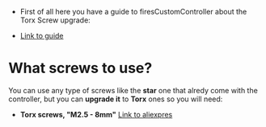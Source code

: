 * First of all here you have a guide to firesCustomController about the Torx Screw upgrade:
- [Link to guide](https://firescc.com/mod-guides#/torx-screw-upgrade)

# What screws to use?

You can use any type of screws like the **star** one that alredy come with the controller, but you can **upgrade it** to **Torx** ones
so you will need:

* **Torx screws, "M2.5 - 8mm"**
[Link to aliexpres](https://es.aliexpress.com/item/1005004611750289.html?spm=a2g0o.productlist.main.3.40da48a3waGu6y&algo_pvid=29773236-67a3-40bf-8209-874b49391e95&aem_p4p_detail=202402270546361391298417432000001254884&algo_exp_id=29773236-67a3-40bf-8209-874b49391e95-1&pdp_npi=4%40dis%21EUR%213.26%212.61%21%21%213.46%212.77%21%40211b617b17090415959715446ed49f%2112000029832052842%21sea%21ES%214541227365%21&curPageLogUid=jUwltWJodWex&utparam-url=scene%3Asearch%7Cquery_from%3A&search_p4p_id=202402270546361391298417432000001254884_2)
